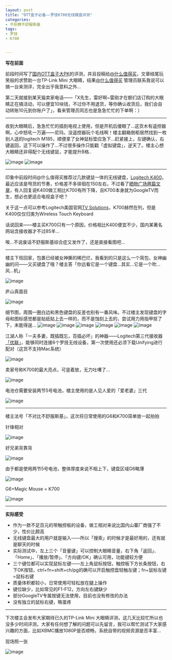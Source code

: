 ```yaml
---
layout: post
title: "OTT盒子必备——罗技K700无线键盘评测"
categories:
- 不折腾不舒服斯基
tags:
- 罗技
- K700


---
```


**写在前面**

前段时间写了[国内OTT盒子大PK](http://www.besteric.com/2013/05/09/ott-box-xiaomi-appletv-leshi-software/)的评测，并且投稿给[@什么值得买](http://www.smzdm.com/)，文章结尾玩笑般的求赞助一台TP-Link Mini 大眼睛，结果[@什么值得买](http://www.smzdm.com/) 管理员联系我说可以搞一台来测评，完全出乎我意料之外…

第二天就接到某天猫卖家电话——「X先生，雷好啊~雷刚才在额们店订购的大眼睛正在搞活动，可以便宜10块钱，不过你不用退货，等你确认收货后，我们会自动转账10元到你账户了」，看来管理员同志也是急急忙忙的下单啊：）

----

收到大眼睛后，急急忙忙的插到电视上使用，但是开机后傻眼了…这货木有遥控器啊，心中怒吼一万遍——尼玛，没遥控器玩个毛线啊！楼主翻箱倒柜居然找到一枚别人送的logitech M185，顺便拿了女神鼠标垫应急下...赶紧接上，左键确认，右键返回，这下可以操作了...不过很多操作只能戳「虚拟键盘」，逆天了。楼主心想大眼睛还非得配个无线键鼠，才能提升B格..

![image](http://img01.taobaocdn.com/tps/i1/T12XeOXyhcXXabme77-800-533.jpg)
![image](http://img03.taobaocdn.com/tps/i3/T1m2KPXxtXXXabme77-800-533.jpg)

----

印象中前段时间@什么值得买推荐过几款键鼠一体的无线键盘，[Logitech K400](http://www.smzdm.com/youhui/196407)，最近应该是甩货的节奏，价格差不多徘徊在150左右，不过看了[晒物广场两篇文章](http://show.smzdm.com/list/?search=K400)，有人回复说K400做工相比K700有所下降，且K700本身就为GoogleTV而生，想必也更适合电视盒子吧？

关于这一点可以参考Logitech美国官网[TV Solutions](http://www.logitech.com/en-us/support/smart-tv)，K700赫然在列，但是K400仅仅归类为Wireless Touch Keyboard

话说回来——楼主买K700只有一个原因，价格相比K400便宜不少，国内某著名网站含接收器才不过85羊…

唉...不说废话不舒服斯基综合症又发作了，还是直接看图吧…

----

楼主下班回家，包裹已经被女神撕的稀巴烂，我看到的只是这么一个简包，女神幽幽的问——又买键盘了哦？楼主答「你远看它是一个键盘…其实…它是一个吹...风...机」

![image](http://img02.taobaocdn.com/tps/i2/T16bOPXypaXXabme77-800-533.jpg)

庐山真面目

![image](http://img04.taobaocdn.com/tps/i4/T1v0aPXpXaXXabme77-800-533.jpg)

细节图，周围一圈白边和黑色键盘的反差也别有一番风味。不过楼主发现键盘的字母和图标感觉都是贴纸贴上去一样的，而不是蚀刻上去的，尝试用力用指甲抠了下，未能得逞...
![image](http://img02.taobaocdn.com/tps/i2/T11DKNXqpcXXabme77-800-533.jpg)
![image](http://img04.taobaocdn.com/tps/i4/T1._CMXy8fXXabme77-800-533.jpg)
![image](http://img01.taobaocdn.com/tps/i1/T1W69PXtpXXXabme77-800-533.jpg)
![image](http://img02.taobaocdn.com/tps/i2/T18LiOXvFbXXabme77-800-533.jpg)
![image](http://img01.taobaocdn.com/tps/i1/T1gQ5MXyJeXXabme77-800-533.jpg)
![image](http://img02.taobaocdn.com/tps/i2/T1HHGNXzpeXXabme77-800-533.jpg)

江湖人称「一夫多妻，既插既忘，百插必坏」的神器——Logitech第三代接收器[「优联」](http://www.logitech.com.cn/zh-cn/promotions/6072)，能够同时连接6个罗技无线设备，第一次使用还必须下载Unifying进行配对（这货不支持Mac系统）

![image](http://img03.taobaocdn.com/tps/i3/T1da9OXyRbXXabme77-800-533.jpg)

卖家号称K700的最大亮点，可竖着放，无力吐嘈了…

![image](http://img01.taobaocdn.com/tps/i1/T1aY9OXvpdXXabme77-800-533.jpg)

电池仓需要安装两节5号电池，楼主使用的是人见人爱的「爱老婆」三代

![image](http://img02.taobaocdn.com/tps/i2/T1kTCMXwXeXXabme77-800-533.jpg)

----

楼主法号「不对比不舒服斯基」，这次将日常使用的G6和K700简单放一起拍拍

针锋相对

![image](http://img01.taobaocdn.com/tps/i1/T1QdOOXA4bXXabme77-800-533.jpg)

好兄弟背靠背

![image](http://img01.taobaocdn.com/tps/i1/T1uqGPXCRaXXabme77-800-533.jpg)

由于都是使用两节5号电池，整体厚度来说不相上下，键盘区域G6略薄

![image](http://img02.taobaocdn.com/tps/i2/T1_35NXr4dXXabme77-800-533.jpg)

G6+Magic Mouse = K700

![image](http://img01.taobaocdn.com/tps/i1/T174eNXu4cXXabme77-800-533.jpg)

----

**实际感受**

* 作为一款不足百元的带触控板的设备，做工相对来说比国内山寨厂商强了不少，性价比颇高
* 无线键盘最大的用户就是输入——所以「搜索」的时候才是最好用的，还有就是聊天的时候
* 实际测试中，左上三个「音量键」可以控制大眼睛音量，右下角「返回」、「Home」、「播放/暂停」、「方向键/OK」确认可用，功能键较方便
* 三个键位都可以实现鼠标左键——左上角鼠标按钮，触控板下方长条按钮，右下OK按钮，ctrl+fn+shift+ch/pg的确可以开启触控盘轻触左键；fn+鼠标左键=鼠标右键
* 质量体积都较小，日常使用可轻松放在腿上操作
* 键位缺少，比如常见的F1-F12，方向左右键缺少
* 部分GoogleTV专属按键无法使用，目前也没有修改的办法
* 没有独立的鼠标右键，略蛋疼

----

下次楼主会发布大家期待已久的TP-Link Mini 大眼睛评测，这几天比较忙所以也没多少时间评测，大家有任何想了解的问题可以先留言，我可以帮忙测试下大家感兴趣的方面，比如XBMC播放1080P是否顺畅，系统自带的视频资源是否丰富…

现场照一张

![image](http://img04.taobaocdn.com/tps/i4/T1MXqPXypbXXX9wxk7-800-794.jpg)